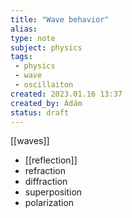 ```yaml
---
title: "Wave behavior"
alias: 
type: note
subject: physics
tags:
 - physics
 - wave
 - oscillaiton
created: 2023.01.16 13:37
created_by: Ádám
status: draft
---
```

[[waves]]
- [[reflection]]
- refraction
- diffraction
- superposition
- polarization